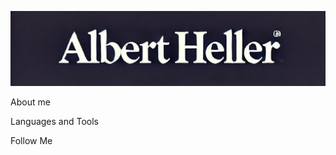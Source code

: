 ![Header](https://raw.githubusercontent.com/helleralbert770/helleralbert770/main/assets/7npck8nr.png)

About me

Languages and Tools

Follow Me